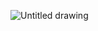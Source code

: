 ![Untitled drawing](https://github.com/user-attachments/assets/83689744-acbd-4902-ad8a-91bec2625b35)
